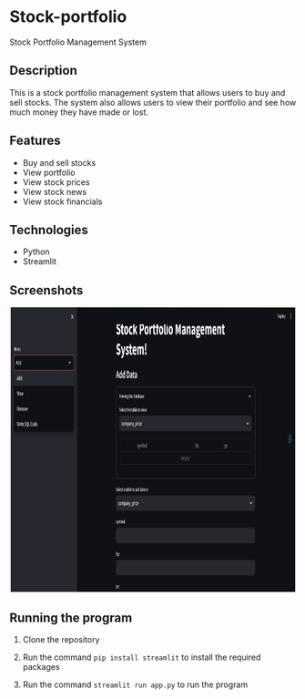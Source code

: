 # Stock-portfolio
Stock Portfolio Management System

## Description
This is a stock portfolio management system that allows users to buy and sell stocks. The system also allows users to view their portfolio and see how much money they have made or lost. 

## Features
- Buy and sell stocks
- View portfolio
- View stock prices
- View stock news
- View stock financials

## Technologies
- Python
- Streamlit

## Screenshots
<p align="center">
    <img src="assets/home.jpeg" width="500" height="500" alt="HomePage"/>
</p>

## Running the program
1. Clone the repository

2. Run the command `pip install streamlit` to install the required packages

3. Run the command `streamlit run app.py` to run the program


